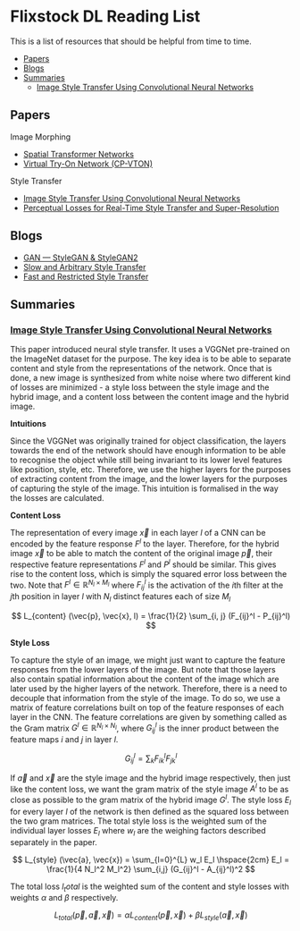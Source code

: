 <!-- omit in toc -->
# Flixstock DL Reading List

This is a list of resources that should be helpful from time to time.

- [Papers](#papers)
- [Blogs](#blogs)
- [Summaries](#summaries)
  - [Image Style Transfer Using Convolutional Neural Networks](#image-style-transfer-using-convolutional-neural-networks)


## Papers

Image Morphing
- [Spatial Transformer Networks](https://arxiv.org/abs/1506.02025)
- [Virtual Try-On Network (CP-VTON)](https://arxiv.org/abs/1807.07688)

Style Transfer
- [Image Style Transfer Using Convolutional Neural Networks](https://openaccess.thecvf.com/content_cvpr_2016/html/Gatys_Image_Style_Transfer_CVPR_2016_paper.html)
- [Perceptual Losses for Real-Time Style Transfer and Super-Resolution](https://arxiv.org/abs/1603.08155)

## Blogs
- [GAN — StyleGAN & StyleGAN2](https://medium.com/@jonathan_hui/gan-stylegan-stylegan2-479bdf256299)
- [Slow and Arbitrary Style Transfer](https://towardsdatascience.com/slow-and-arbitrary-style-transfer-3860870c8f0e)
- [Fast and Restricted Style Transfer](https://towardsdatascience.com/fast-and-restricted-style-transfer-bbfc383cccd6)

## Summaries
### [Image Style Transfer Using Convolutional Neural Networks](https://openaccess.thecvf.com/content_cvpr_2016/html/Gatys_Image_Style_Transfer_CVPR_2016_paper.html)

This paper introduced neural style transfer. It uses a VGGNet pre-trained on the ImageNet dataset for the purpose. The key idea is to be able to separate content and style from the representations of the network. Once that is done, a new image is synthesized from white noise where two different kind of losses are minimized - a style loss between the style image and the hybrid image, and a content loss between the content image and the hybrid image.

**Intuitions**

Since the VGGNet was originally trained for object classification, the layers towards the end of the network should have enough information to be able to recognise the object while still being invariant to its lower level features like position, style, etc. Therefore, we use the higher layers for the purposes of extracting content from the image, and the lower layers for the purposes of capturing the style of the image. This intuition is formalised in the way the losses are calculated.

**Content Loss**

The representation of every image $\vec{x}$ in each layer $l$ of a CNN can be encoded by the feature response $F^l$ to the layer. Therefore, for the hybrid image $\vec{x}$ to be able to match the content of the original image $\vec{p}$, their respective feature representations $F^l$ and $P^l$ should be similar. This gives rise to the content loss, which is simply the squared error loss between the two. Note that $F^l \in \mathbb{R}^{N_l \times M_l}$ where $F_{ij}^{l}$ is the activation of the $i$th filter at the $j$th position in layer $l$ with $N_l$ distinct features each of size $M_l$

$$ L_{content} (\vec{p}, \vec{x}, l) = \frac{1}{2} \sum_{i, j} (F_{ij}^l - P_{ij}^l) $$

**Style Loss**

To capture the style of an image, we might just want to capture the feature responses from the lower layers of the image. But note that those layers also contain spatial information about the content of the image which are later used by the higher layers of the network. Therefore, there is a need to decouple that information from the style of the image. To do so, we use a matrix of feature correlations built on top of the feature responses of each layer in the CNN. The feature correlations are given by something called as the Gram matrix $G^l \in \mathbb{R}^{N_l \times N_l}$, where $G_{ij}^l$ is the inner product between the feature maps $i$ and $j$ in layer $l$. 

$$
G_{ij}^l = \sum_k F_{ik}^l F_{jk}^l
$$

If $\vec{a}$ and $\vec{x}$ are the style image and the hybrid image respectively, then just like the content loss, we want the gram matrix of the style image $A^l$ to be as close as possible to the gram matrix of the hybrid image $G^l$. The style loss $E_l$ for every layer $l$ of the network is then defined as the squared loss between the two gram matrices. The total style loss is the weighted sum of the individual layer losses $E_l$ where $w_l$ are the weighing factors described separately in the paper.

$$
L_{style} (\vec{a}, \vec{x}) = \sum_{l=0}^{L} w_l E_l
\hspace{2cm}
E_l = \frac{1}{4 N_l^2 M_l^2} \sum_{i,j} (G_{ij}^l - A_{ij}^l)^2
$$

The total loss $l_total$ is the weighted sum of the content and style losses with weights $\alpha$ and $\beta$ respectively.

$$
L_{total} (\vec{p}, \vec{a}, \vec{x}) = \alpha L_{content} (\vec{p}, \vec{x}) + \beta L_{style} (\vec{a}, \vec{x})
$$